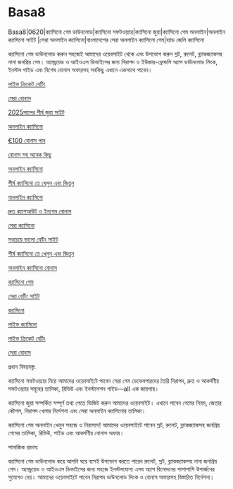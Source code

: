 # Basa8
Basa8|0620|ক্যাসিনো গেম ডাউনলোড|ক্যাসিনো সফটওয়্যার|ক্যাসিনো জুয়া|ক্যাসিনো গেম অনলাইন|অনলাইন ক্যাসিনো সাইট
|সেরা অনলাইন ক্যাসিনো|বাংলাদেশের সেরা অনলাইন ক্যাসিনো গেম|ব্যাড জেলি ক্যাসিনো

ক্যাসিনো গেম ডাউনলোড করুন সহজেই আমাদের ওয়েবসাইট থেকে এবং উপভোগ করুন স্লট, রুলেট, ব্ল্যাকজ্যাকসহ নানা জনপ্রিয় গেম। অ্যান্ড্রয়েড ও আইওএস ডিভাইসের জন্য নিরাপদ ও ইউজার-ফ্রেন্ডলি অ্যাপ ডাউনলোড লিংক, ইনস্টল গাইড এবং বিশেষ বোনাস অফারসহ সবকিছু এখানে একসাথে পাবেন।

<a href="https://basa8uk.com/">লাইভ ক্রিকেট বেটিং</a>

<a href="https://basa8uk.net/">সেরা বোনাস</a>

<a href="https://basa8now.com/">2025সালের শীর্ষ জুয়া সাইট</a>

<a href="https://basa8now.net/">অনলাইন ক্যাসিনো </a>

<a href="https://basa8pro.com/">€100 বোনাস পান</a>

<a href="https://basa8pro.net/">বোনাস সহ অনেক কিছু</a>

<a href="https://basa8vip.net/">অনলাইন ক্যাসিনো</a>

<a href="https://basa8us.net/">শীর্ষ ক্যাসিনো তে খেলুন এবং জিতুন</a>

<a href="https://basa8sx.com/">অনলাইন ক্যাসিনো</a>

<a href="https://basa8sx.net/">দ্রুত ক্যাশআউট ও ইনগেম বোনাস</a>

<a href="https://basa8vip.com/">সেরা ক্যাসিনো</a>

<a href="https://basa8us.com/">সবচেয়ে ভালো বেটিং সাইট</a>

<a href="https://basa8us.net/">শীর্ষ ক্যাসিনো তে খেলুন এবং জিতুন</a>

<a href="https://basa8wap.com/">অনলাইন ক্যাসিনো বোনাস</a>

<a href="https://basa8pc.com/">ক্যাসিনো গেম</a>

<a href="https://basa8pc.net/">সেরা বেটিং সাইট</a>

<a href="https://basa8live.com/">ক্যাসিনো</a>

<a href="https://basa8live.net/">লাইভ ক্যাসিনো</a>

<a href="https://basa8uk.com/">লাইভ ক্রিকেট বেটিং</a>

<a href="https://basa8uk.net/">সেরা বোনাস</a>

প্রধান বিষয়বস্তু:

ক্যাসিনো সফটওয়্যার নিয়ে আমাদের ওয়েবসাইটে পাবেন সেরা গেম ডেভেলপারদের তৈরি নিরাপদ, দ্রুত ও আকর্ষণীয় সফটওয়্যার সমূহের তালিকা, রিভিউ এবং ইনস্টলেশন গাইড—all এক জায়গায়।

ক্যাসিনো জুয়া সম্পর্কিত সম্পূর্ণ তথ্য পেতে ভিজিট করুন আমাদের ওয়েবসাইট। এখানে পাবেন গেমের নিয়ম, জেতার কৌশল, নিরাপদ খেলার নির্দেশনা এবং সেরা অনলাইন ক্যাসিনোর তালিকা।

ক্যাসিনো গেম অনলাইন খেলুন সহজে ও নিরাপদে! আমাদের ওয়েবসাইটে পাবেন স্লট, রুলেট, ব্ল্যাকজ্যাকসহ জনপ্রিয় গেমের তালিকা, রিভিউ, গাইড এবং আকর্ষণীয় বোনাস অফার।

সামাজিক প্রভাব:

ক্যাসিনো গেম ডাউনলোড করে আপনি ঘরে বসেই উপভোগ করতে পারেন রুলেট, স্লট, ব্ল্যাকজ্যাকসহ নানা জনপ্রিয় গেম। অ্যান্ড্রয়েড ও আইওএস ডিভাইসের জন্য সহজে ইনস্টলযোগ্য এসব অ্যাপ বিনোদনের পাশাপাশি উপার্জনের সুযোগও দেয়। আমাদের ওয়েবসাইটে পাবেন নিরাপদ ডাউনলোড লিংক ও বোনাস অফারসহ বিস্তারিত নির্দেশনা।
